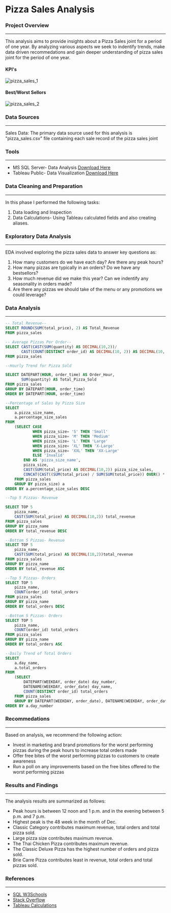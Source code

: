 # Pizza Sales Analysis

### Project Overview
---
This analysis aims to provide insights about a Pizza Sales joint for a period of one year. By analyzing various aspects we seek to indentify trends, make data driven recommedations and gain deeper understanding of pizza sales joint for the period of one year.

#### KPI's
![pizza_sales_1](https://github.com/Joendege/Pizza-Sales-Tableau-Report/assets/123901910/44589923-335e-4d34-a802-96c1042d0f20)

#### Best/Worst Sellors

![pizza_sales_2](https://github.com/Joendege/Pizza-Sales-Tableau-Report/assets/123901910/050b2aee-810c-473a-96e5-e222eae17b1c)


### Data Sources
---
Sales Data: The primary data source used for this analysis is "pizza_sales.csv" file containing each sale record of the pizza sales joint

### Tools
---
- MS SQL Server- Data Analysis [Download Here](https://www.microsoft.com)
- Tableau Public- Data Visualization [Download Here](https://www.tableau.com/products/desktop/download)

### Data Cleaning and Preparation
---
In this phase I performed the following tasks:
 1. Data loading and Inspection
 2. Data Calculations- Using Tableau calculated fields and also creating aliases.


### Exploratory Data Analysis
---
EDA involved exploring the pizza sales data to answer key questions as:
1. How many customers do we have each day? Are there any peak hours?
2. How many pizzas are typically in an orders? Do we have any bestsellors?
3. How much revenue did we make this year? Can we indentify any seasonality in orders made?
4. Are there any pizzas we should take of the menu or any promotions we could leverage?


### Data Analysis
---
```SQL
-- Total Revenue--
SELECT ROUND(SUM(total_price), 2) AS Total_Revenue
FROM pizza_sales
```
```SQL
-- Average Pizzas Per Order--
SELECT CAST(CAST(SUM(quantity) AS DECIMAL(10,2))/ 
	   CAST(COUNT(DISTINCT order_id) AS DECIMAL(10, 2)) AS DECIMAL(10, 2)) AS Avg_Pizza_Per_Order
FROM pizza_sales
```
```SQL
--Hourly Trend for Pizza Sold

SELECT DATEPART(HOUR, order_time) AS Order_Hour, 
	   SUM(quantity) AS Total_Pizza_Sold 
FROM pizza_sales
GROUP BY DATEPART(HOUR, order_time)
ORDER BY DATEPART(HOUR, order_time)
```
```SQL
--Percentage of Sales by Pizza Size
SELECT 
	a.pizza_size_name, 
	a.percentage_size_sales 
FROM
	(SELECT CASE
			WHEN pizza_size= 'S' THEN 'Small'
			WHEN pizza_size= 'M' THEN 'Medium'
			WHEN pizza_size= 'L' THEN 'Large'
			WHEN pizza_size= 'XL' THEN 'X-Large'
			WHEN pizza_size= 'XXL' THEN 'XX-Large'
			ELSE 'Invalid'
		END AS 'pizza_size_name',
		pizza_size,
		CAST(SUM(total_price) AS DECIMAL(10,2)) pizza_size_sales,
		CONCAT(CAST((SUM(total_price) / SUM(SUM(total_price)) OVER() * 100) AS DECIMAL(10,2)), '%') percentage_size_sales
	FROM pizza_sales
	GROUP BY pizza_size) a
ORDER BY a.percentage_size_sales DESC
```
```SQL
--Top 5 Pizzas- Revenue

SELECT TOP 5
	pizza_name, 
	CAST(SUM(total_price) AS DECIMAL(10,2)) total_revenue 
FROM pizza_sales
GROUP BY pizza_name
ORDER BY total_revenue DESC
```
```SQL
--Bottom 5 Pizzas- Revenue
SELECT TOP 5
	pizza_name, 
	CAST(SUM(total_price) AS DECIMAL(10,2))total_revenue 
FROM pizza_sales
GROUP BY pizza_name
ORDER BY total_revenue ASC
```
```SQL
--Top 5 Pizzas- Orders
SELECT TOP 5 
	pizza_name, 
	COUNT(order_id) total_orders
FROM pizza_sales
GROUP BY pizza_name
ORDER BY total_orders DESC
```
```SQL
--Bottom 5 Pizzas- Orders
SELECT TOP 5 
	pizza_name, 
	COUNT(order_id) total_orders
FROM pizza_sales
GROUP BY pizza_name
ORDER BY total_orders ASC
```
```SQL
--Daily Trend of Total Orders
SELECT 
	a.day_name, 
	a.total_orders 
FROM
	(SELECT 
		DATEPART(WEEKDAY, order_date) day_number,
		DATENAME(WEEKDAY, order_date) day_name,
		COUNT(DISTINCT order_id) total_orders
	FROM pizza_sales
	GROUP BY DATEPART(WEEKDAY, order_date), DATENAME(WEEKDAY, order_date)) a
ORDER BY a.day_number
```

### Recommedations
---
Based on analysis, we recommend the following action:
- Invest in marketing and brand promotions for the worst performing pizzas during the peak hours to increase total orders made
- Offer free bites of the worst performing pizzas to customers to create awareness
- Run a poll on any improvements based on the free bites offered to the worst performing pizzas


### Results and Findings
---
The analysis results are summarized as follows:
- Peak hours is between 12 noon and 1 p.m. and in the evening between 5 p.m. and 7 p.m.
- Highest peak is the 48 week in the month of Dec.
- Classic Category contributes maximum revenue, total orders and total pizza sold.
- Large pizza size contributes maximum revenue.
- The Thai Chicken Pizza contributes maximum revenue.
- The Classic Deluxe Pizza has the highest number of orders and pizza sold.
- Brie Carre Pizza contributes least in revenue, total orders and total pizzas sold.


### References
---
- [SQL W3Schools](https://www.w3schools.com/sql/default.asp)
- [Stack Overflow](https://stackoverflow.com/)
- [Tableau Calculations](https://help.tableau.com/current/pro/desktop/en-us/calculations_calculatedfields_create.htm)
